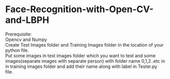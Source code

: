 # Face-Recognition-with-Open-CV-and-LBPH
Prerequisite:<br>
Opencv and Numpy<br>
Create Test Images folder and Training Images folder in the location of your python file.<br>
Put some images in test images folder which you want to test and some images(separate images with separate person) with folder name 0,1,2..etc in in training images folder and add their name along with label in Tester.py file.
